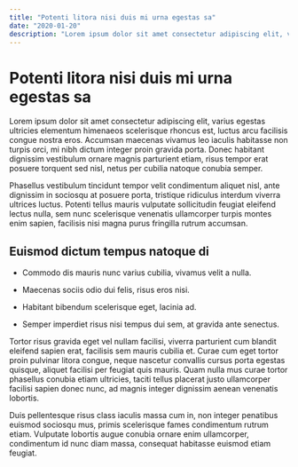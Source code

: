 ```yaml
---
title: "Potenti litora nisi duis mi urna egestas sa"
date: "2020-01-20"
description: "Lorem ipsum dolor sit amet consectetur adipiscing elit, varius egestas ultricies elementum himenaeos scelerisque rhoncus est, luctus arcu facilisis congue nostra eros."
---
```


# Potenti litora nisi duis mi urna egestas sa

Lorem ipsum dolor sit amet consectetur adipiscing elit, varius egestas ultricies elementum himenaeos scelerisque rhoncus est, luctus arcu facilisis congue nostra eros. Accumsan maecenas vivamus leo iaculis habitasse non turpis orci, mi nibh dictum integer proin gravida porta. Donec habitant dignissim vestibulum ornare magnis parturient etiam, risus tempor erat posuere torquent sed nisl, netus per cubilia natoque conubia semper.

Phasellus vestibulum tincidunt tempor velit condimentum aliquet nisl, ante dignissim in sociosqu at posuere porta, tristique ridiculus interdum viverra ultrices luctus. Potenti tellus mauris vulputate sollicitudin feugiat eleifend lectus nulla, sem nunc scelerisque venenatis ullamcorper turpis montes enim sapien, facilisis nisi magna purus fringilla rutrum accumsan.

## Euismod dictum tempus natoque di

- Commodo dis mauris nunc varius cubilia, vivamus velit a nulla.

- Maecenas sociis odio dui felis, risus eros nisi.

- Habitant bibendum scelerisque eget, lacinia ad.

- Semper imperdiet risus nisi tempus dui sem, at gravida ante senectus.

Tortor risus gravida eget vel nullam facilisi, viverra parturient cum blandit eleifend sapien erat, facilisis sem mauris cubilia et. Curae cum eget tortor proin pulvinar litora congue, neque nascetur convallis cursus porta egestas quisque, aliquet facilisi per feugiat quis mauris. Quam nulla mus curae tortor phasellus conubia etiam ultricies, taciti tellus placerat justo ullamcorper facilisi sapien donec nunc, ad magnis integer dignissim aenean venenatis lobortis.

Duis pellentesque risus class iaculis massa cum in, non integer penatibus euismod sociosqu mus, primis scelerisque fames condimentum rutrum etiam. Vulputate lobortis augue conubia ornare enim ullamcorper, condimentum id nunc diam massa, consequat habitasse euismod etiam feugiat.
